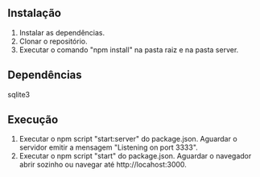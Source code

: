 ## Instalação

1. Instalar as dependências.
2. Clonar o repositório.
3. Executar o comando "npm install" na pasta raiz e na pasta server.

## Dependências

sqlite3

## Execução

1. Executar o npm script "start:server" do package.json. Aguardar o servidor emitir a mensagem "Listening on port 3333".
2. Executar o npm script "start" do package.json. Aguardar o navegador abrir sozinho ou navegar até http://locahost:3000.